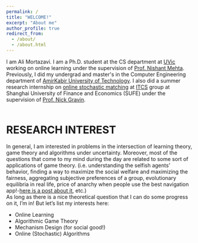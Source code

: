 ```yaml
---
permalink: /
title: "WELCOME!"
excerpt: "About me"
author_profile: true
redirect_from: 
  - /about/
  - /about.html
---
```

I am Ali Mortazavi. I am a Ph.D. student at the CS department at [UVic](http://uvic.ca/) working on online learning under the supervision of [Prof. Nishant Mehta](http://web.uvic.ca/~nmehta/). <br>
Previously, I did my undergrad and master's in the Computer Engineering department of [AmirKabir University of Technology](https://alimorty.github.io//posts/2019-08-03-About-Amirkabir-University-of-Technology/). I also did a summer research internship on [online stochastic matching](https://alimorty.github.io//posts/2019-11-06-Online-Stochastic-Matching/) at [ITCS](http://itcs.shufe.edu.cn/people/) group at Shanghai University of Finance and Economics (SUFE) under the supervision of [Prof. Nick Gravin](http://itcs.shufe.edu.cn/~gravin/).<br>
<br>



                                                                  
RESEARCH INTEREST
======

In general, I am interested in problems in the intersection of learning theory, game theory and algorithms under uncertainty. Moreover, most of the questions that come to my mind during the day are related to some sort of applications of game theory. (i.e. understanding the selfish agents’ behavior, finding a way to maximize the social welfare and maximizing the fairness, aggregating subjective preferences of a group, evolutionary equilibria in real life, price of anarchy when people use the best navigation app!-[here is a post about it](https://alimorty.github.io//posts/2019-08-12-Braess-Paradox-and-Smartphone-Navigator-Applications/), etc.) <br>
As long as there is a nice theoretical question that I can do some progress on it, I’m in! But let’s list my interests here:<br>

* Online Learning
* Algorithmic Game Theory
* Mechanism Design (for social good!)
* Online (Stochastic) Algorithms









  





